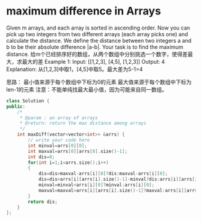# maximum difference in Arrays
Given m arrays, and each array is sorted in ascending order. Now you can pick up two integers from two different arrays (each array picks one) and calculate the distance. We define the distance between two integers a and b to be their absolute difference |a-b|. Your task is to find the maximum distance. 
给m个已经排序好的数组，从两个数组中分别挑选一个数字，使得差最大，求最大的差 
Example 1: 
Input: 
[[1,2,3], 
[4,5], 
[1,2,3]] 
Output: 4 
Explanation: 
从[1,2,3]中取1，[4,5]中取5。最大差为5-1=4

思路：
最小值来源于每个数组中下标为0的元素 
最大值来源于每个数组中下标为len-1的元素 
注意：不能单纯找最大最小值，因为可能来自同一数组。

```c++
class Solution {
public:
    /*
     * @param : an array of arrays
     * @return: return the max distance among arrays
     */
    int maxDiff(vector<vector<int>> &arrs) {
        // write your code here
        int minval=arrs[0][0];
        int maxval=arrs[0][arrs[0].size()-1];
        int dis=0;
        for(int i=1;i<arrs.size();i++)
        {
            dis=dis>maxval-arrs[i][0]?dis:maxval-arrs[i][0];
            dis=dis>arrs[i][arrs[i].size()-1]-minval?dis:arrs[i][arrs[i].size()-1]-minval;
            minval=minval<arrs[i][0]?minval:arrs[i][0];
            maxval=maxval>arrs[i][arrs[i].size()-1]?maxval:arrs[i][arrs[i].size()-1];
        }
        return dis;
    }
};
```